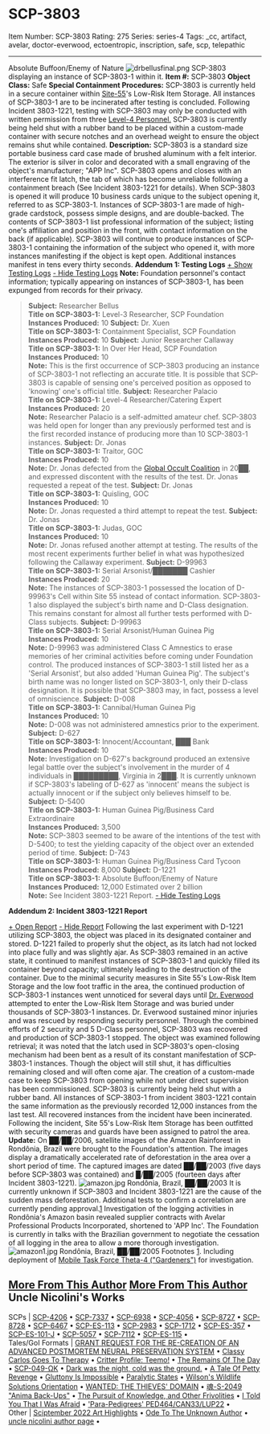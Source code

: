 # SCP-3803
Item Number: SCP-3803
Rating: 275
Series: series-4
Tags: _cc, artifact, avelar, doctor-everwood, ectoentropic, inscription, safe, scp, telepathic

---

Absolute Buffoon/Enemy of Nature
![drbellusfinal.png](https://scp-wiki.wdfiles.com/local--files/scp-3803/drbellusfinal.png)
SCP-3803 displaying an instance of SCP-3803-1 within it.
**Item #:** SCP-3803
**Object Class:** Safe
**Special Containment Procedures:** SCP-3803 is currently held in a secure container within [Site-55](/secure-facility-dossier-site-55)'s Low-Risk Item Storage. All instances of SCP-3803-1 are to be incinerated after testing is concluded.
Following Incident 3803-1221, testing with SCP-3803 may only be conducted with written permission from three [Level-4 Personnel.](https://scp-wiki.wikidot.com/security-clearance-levels) SCP-3803 is currently being held shut with a rubber band to be placed within a custom-made container with secure notches and an overhead weight to ensure the object remains shut while contained.
**Description:** SCP-3803 is a standard size portable business card case made of brushed aluminum with a felt interior. The exterior is silver in color and decorated with a small engraving of the object's manufacturer; "APP Inc". SCP-3803 opens and closes with an interference fit latch, the tab of which has become unreliable following a containment breach (See Incident 3803-1221 for details).
When SCP-3803 is opened it will produce 10 business cards unique to the subject opening it, referred to as SCP-3803-1. Instances of SCP-3803-1 are made of high-grade cardstock, possess simple designs, and are double-backed. The contents of SCP-3803-1 list professional information of the subject; listing one's affiliation and position in the front, with contact information on the back (if applicable). SCP-3803 will continue to produce instances of SCP-3803-1 containing the information of the subject who opened it, with more instances manifesting if the object is kept open. Additional instances manifest in tens every thirty seconds.
**Addendum 1: Testing Logs**
[\+ Show Testing Logs](javascript:;)
[\- Hide Testing Logs](javascript:;)
**Note:** Foundation personnel's contact information; typically appearing on instances of SCP-3803-1, has been expunged from records for their privacy.
> **Subject:** Researcher Bellus  
>  **Title on SCP-3803-1:** Level-3 Researcher, SCP Foundation  
>  **Instances Produced:** 10
> **Subject:** Dr. Xuen  
>  **Title on SCP-3803-1:** Containment Specialist, SCP Foundation  
>  **Instances Produced:** 10
> **Subject:** Junior Researcher Callaway  
>  **Title on SCP-3803-1:** In Over Her Head, SCP Foundation  
>  **Instances Produced:** 10  
>  **Note:** This is the first occurrence of SCP-3803 producing an instance of SCP-3803-1 not reflecting an accurate title. It is possible that SCP-3803 is capable of sensing one's perceived position as opposed to 'knowing' one's official title.
> **Subject:** Researcher Palacio  
>  **Title on SCP-3803-1:** Level-4 Researcher/Catering Expert  
>  **Instances Produced:** 20  
>  **Note:** Researcher Palacio is a self-admitted amateur chef. SCP-3803 was held open for longer than any previously performed test and is the first recorded instance of producing more than 10 SCP-3803-1 instances.
> **Subject:** Dr. Jonas  
>  **Title on SCP-3803-1:** Traitor, GOC  
>  **Instances Produced:** 10  
>  **Note:** Dr. Jonas defected from the [Global Occult Coalition](/goc-hub-page) in 20██, and expressed discontent with the results of the test. Dr. Jonas requested a repeat of the test.
> **Subject:** Dr. Jonas  
>  **Title on SCP-3803-1:** Quisling, GOC  
>  **Instances Produced:** 10  
>  **Note:** Dr. Jonas requested a third attempt to repeat the test.
> **Subject:** Dr. Jonas  
>  **Title on SCP-3803-1:** Judas, GOC  
>  **Instances Produced:** 10  
>  **Note:** Dr. Jonas refused another attempt at testing. The results of the most recent experiments further belief in what was hypothesized following the Callaway experiment.
> **Subject:** D-99963  
>  **Title on SCP-3803-1:** Serial Arsonist/███████ Cashier  
>  **Instances Produced:** 20  
>  **Note:** The instances of SCP-3803-1 possessed the location of D-99963's Cell within Site 55 instead of contact information. SCP-3803-1 also displayed the subject's birth name and D-Class designation. This remains constant for almost all further tests performed with D-Class subjects.
> **Subject:** D-99963  
>  **Title on SCP-3803-1:** Serial Arsonist/Human Guinea Pig  
>  **Instances Produced:** 10  
>  **Note:** D-99963 was administered Class C Amnestics to erase memories of her criminal activities before coming under Foundation control. The produced instances of SCP-3803-1 still listed her as a 'Serial Arsonist', but also added 'Human Guinea Pig'. The subject's birth name was no longer listed on SCP-3803-1, only their D-class designation. It is possible that SCP-3803 may, in fact, possess a level of omniscience.
> **Subject:** D-008  
>  **Title on SCP-3803-1:** Cannibal/Human Guinea Pig  
>  **Instances Produced:** 10  
>  **Note:** D-008 was not administered amnestics prior to the experiment.
> **Subject:** D-627  
>  **Title on SCP-3803-1:** Innocent/Accountant, ███ Bank  
>  **Instances Produced:** 10  
>  **Note:** Investigation on D-627's background produced an extensive legal battle over the subject's involvement in the murder of 4 individuals in █████████, Virginia in 2███. It is currently unknown if SCP-3803's labeling of D-627 as 'innocent' means the subject is actually innocent or if the subject only believes himself to be.
> **Subject:** D-5400  
>  **Title on SCP-3803-1:** Human Guinea Pig/Business Card Extraordinaire  
>  **Instances Produced:** 3,500  
>  **Note:** SCP-3803 seemed to be aware of the intentions of the test with D-5400; to test the yielding capacity of the object over an extended period of time.
> **Subject:** D-743  
>  **Title on SCP-3803-1:** Human Guinea Pig/Business Card Tycoon  
>  **Instances Produced:** 8,000
> **Subject:** D-1221  
>  **Title on SCP-3803-1:** Absolute Buffoon/Enemy of Nature  
>  **Instances Produced:** 12,000 Estimated over 2 billion  
>  **Note:** See Incident 3803-1221 Report.
[\- Hide Testing Logs](javascript:;)
  
**Addendum 2: Incident 3803-1221 Report**  

[\+ Open Report](javascript:;)
[\- Hide Report](javascript:;)
Following the last experiment with D-1221 utilizing SCP-3803, the object was placed in its designated container and stored. D-1221 failed to properly shut the object, as its latch had not locked into place fully and was slightly ajar. As SCP-3803 remained in an active state, it continued to manifest instances of SCP-3803-1 and quickly filled its container beyond capacity; ultimately leading to the destruction of the container.
Due to the minimal security measures in Site 55's Low-Risk Item Storage and the low foot traffic in the area, the continued production of SCP-3803-1 instances went unnoticed for several days until [Dr. Everwood](/scp-4224) attempted to enter the Low-Risk Item Storage and was buried under thousands of SCP-3803-1 instances. Dr. Everwood sustained minor injuries and was rescued by responding security personnel. Through the combined efforts of 2 security and 5 D-Class personnel, SCP-3803 was recovered and production of SCP-3803-1 stopped.
The object was examined following retrieval; it was noted that the latch used in SCP-3803's open-closing mechanism had been bent as a result of its constant manifestation of SCP-3803-1 instances. Though the object will still shut, it has difficulties remaining closed and will often come ajar. The creation of a custom-made case to keep SCP-3803 from opening while not under direct supervision has been commissioned. SCP-3803 is currently being held shut with a rubber band.
All instances of SCP-3803-1 from incident 3803-1221 contain the same information as the previously recorded 12,000 instances from the last test. All recovered instances from the incident have been incinerated. Following the incident, Site 55's Low-Risk Item Storage has been outfitted with security cameras and guards have been assigned to patrol the area.
**Update:** On ██/██/2006, satellite images of the Amazon Rainforest in Rondônia, Brazil were brought to the Foundation's attention. The images display a dramatically accelerated rate of deforestation in the area over a short period of time. The captured images are dated ██/██/2003 (five days before SCP-3803 was contained) and █/██/2005 (fourteen days after Incident 3803-1221).
![amazon.jpg](https://scp-wiki.wdfiles.com/local--files/scp-3803/amazon.jpg)
Rondônia, Brazil, ██/██/2003
It is currently unknown if SCP-3803 and Incident 3803-1221 are the cause of the sudden mass deforestation. Additional tests to confirm a correlation are currently pending approval.[1](javascript:;) Investigation of the logging activities in Rondônia's Amazon basin revealed supplier contracts with Avelar Professional Products Incorporated, shortened to 'APP Inc'. The Foundation is currently in talks with the Brazilian government to negotiate the cessation of all logging in the area to allow a more thorough investigation.
![amazon1.jpg](https://scp-wiki.wdfiles.com/local--files/scp-3803/amazon1.jpg)
Rondônia, Brazil, ██/██/2005
Footnotes
[1](javascript:;). Including deployment of [Mobile Task Force Theta-4 ("Gardeners")](https://scp-wiki.wikidot.com/task-forces) for investigation.
  
  
  

[More From This Author](javascript:;)
[More From This Author](javascript:;)
Uncle Nicolini's Works  
---  
SCPs |  [SCP-4206](/scp-4206) • [SCP-7337](/scp-7337) • [SCP-6938](/scp-6938) • [SCP-4056](/scp-4056) • [SCP-8727](/scp-8727) • [SCP-8728](/scp-8728) • [SCP-6467](/scp-6467) • [SCP-ES-113](/scp-es-113) • [SCP-2983](/scp-2983) • [SCP-1712](/scp-1712) • [SCP-ES-357](/scp-es-357) • [SCP-ES-101-J](/scp-es-101-j) • [SCP-5057](/scp-5057) • [SCP-7112](/scp-7112) • [SCP-ES-115](/scp-es-115) •  
Tales/GoI Formats |  [GRANT REQUEST FOR THE RE-CREATION OF AN ADVANCED POSTMORTEM NEURAL PRESERVATION SYSTEM](/grant-request-post-mortem-neural-preservation) • [Classy Carlos Goes To Therapy](/classy-carlos-goes-to-therapy) • [Critter Profile: Teemo!](/critter-profile-teemo) • [The Remains Of The Day](/the-remains-of-the-day) • [SCP-049-ΩK](/omega-k-049) • [Dark was the night, cold was the ground.](/world-went-beautiful) • [A Tale Of Petty Revenge](/a-tale-about-petty-revenge) • [Gluttony Is Impossible](/gluttony-is-impossible) • [Paralytic States](/paralytic-states) • [Wilson's Wildlife Solutions Orientation](/wilsons-orientation) • [WANTED: THE THIEVES' DOMAIN](/wanted-the-thieves-domain) • [魂-S-2049 "Anima Back-Ups"](/joicl8kdr) • [The Pursuit of Knowledge, and Other Frivolities](/tpokaof) • [I Told You That I Was Afraid](/i-told-you-that-i-was-afraid) • ['Para-Pedigrees' PED464/CAN33/LUP22](/para-puppies) •  
Other |  [Sciptember 2022 Art Highlights](/sciptember-2022-art) • [Ode To The Unknown Author](/ode-to-the-unknown-author) • [uncle nicolini author page](/uncle-nicolini-author-page) •